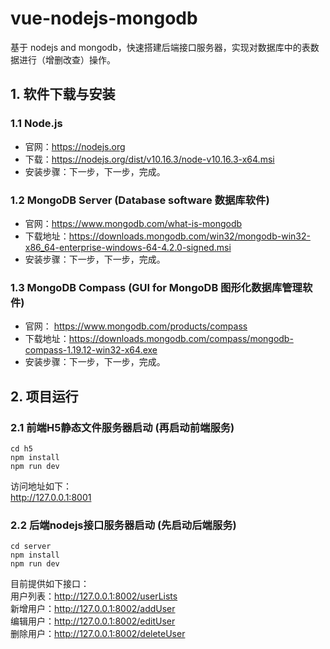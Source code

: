 # vue-nodejs-mongodb
基于 nodejs and mongodb，快速搭建后端接口服务器，实现对数据库中的表数据进行（增删改查）操作。

## 1. 软件下载与安装

### 1.1 Node.js
* 官网：https://nodejs.org
* 下载：https://nodejs.org/dist/v10.16.3/node-v10.16.3-x64.msi
* 安装步骤：下一步，下一步，完成。

### 1.2 MongoDB Server (Database software 数据库软件)
* 官网：https://www.mongodb.com/what-is-mongodb
* 下载地址：https://downloads.mongodb.com/win32/mongodb-win32-x86_64-enterprise-windows-64-4.2.0-signed.msi
* 安装步骤：下一步，下一步，完成。

### 1.3 MongoDB Compass (GUI for MongoDB 图形化数据库管理软件)
* 官网： https://www.mongodb.com/products/compass
* 下载地址：https://downloads.mongodb.com/compass/mongodb-compass-1.19.12-win32-x64.exe
* 安装步骤：下一步，下一步，完成。

## 2. 项目运行

### 2.1 前端H5静态文件服务器启动 (再启动前端服务)
```
cd h5
npm install
npm run dev
```
访问地址如下：  
http://127.0.0.1:8001  

### 2.2 后端nodejs接口服务器启动 (先启动后端服务)
```
cd server
npm install
npm run dev
```
目前提供如下接口：  
用户列表：http://127.0.0.1:8002/userLists  
新增用户：http://127.0.0.1:8002/addUser  
编辑用户：http://127.0.0.1:8002/editUser  
删除用户：http://127.0.0.1:8002/deleteUser  
